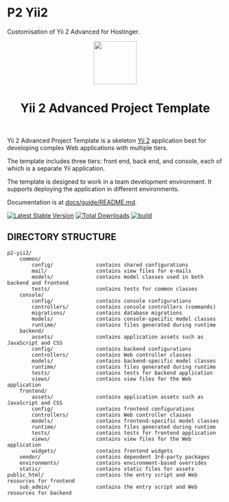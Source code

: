 # P2 Yii2

Customisation of Yii 2 Advanced for Hostinger.

<p align="center">
	<a href="https://github.com/yiisoft" target="_blank">
		<img src="https://avatars0.githubusercontent.com/u/993323" height="100px">
	</a>
	<h1 align="center">Yii 2 Advanced Project Template</h1>
	<br>
</p>

Yii 2 Advanced Project Template is a skeleton [Yii 2](https://www.yiiframework.com/) application best for
developing complex Web applications with multiple tiers.

The template includes three tiers: front end, back end, and console, each of which
is a separate Yii application.

The template is designed to work in a team development environment. It supports
deploying the application in different environments.

Documentation is at [docs/guide/README.md](docs/guide/README.md).

[![Latest Stable Version](https://img.shields.io/packagist/v/yiisoft/yii2-app-advanced.svg)](https://packagist.org/packages/yiisoft/yii2-app-advanced)
[![Total Downloads](https://img.shields.io/packagist/dt/yiisoft/yii2-app-advanced.svg)](https://packagist.org/packages/yiisoft/yii2-app-advanced)
[![build](https://github.com/yiisoft/yii2-app-advanced/workflows/build/badge.svg)](https://github.com/yiisoft/yii2-app-advanced/actions?query=workflow%3Abuild)

DIRECTORY STRUCTURE
-------------------

```
p2-yii2/
	common/
		config/              contains shared configurations
		mail/                contains view files for e-mails
		models/              contains model classes used in both backend and frontend
		tests/               contains tests for common classes
	console/
		config/              contains console configurations
		controllers/         contains console controllers (commands)
		migrations/          contains database migrations
		models/              contains console-specific model classes
		runtime/             contains files generated during runtime
	backend/
		assets/              contains application assets such as JavaScript and CSS
		config/              contains backend configurations
		controllers/         contains Web controller classes
		models/              contains backend-specific model classes
		runtime/             contains files generated during runtime
		tests/               contains tests for backend application
		views/               contains view files for the Web application
	frontend/
		assets/              contains application assets such as JavaScript and CSS
		config/              contains frontend configurations
		controllers/         contains Web controller classes
		models/              contains frontend-specific model classes
		runtime/             contains files generated during runtime
		tests/               contains tests for frontend application
		views/               contains view files for the Web application
		widgets/             contains frontend widgets
	vendor/                  contains dependent 3rd-party packages
	environments/            contains environment-based overrides
	static/                  contains static files for assets
public_html/                 contains the entry script and Web resources for frontend
	sub_admin/               contains the entry script and Web resources for backend
```
